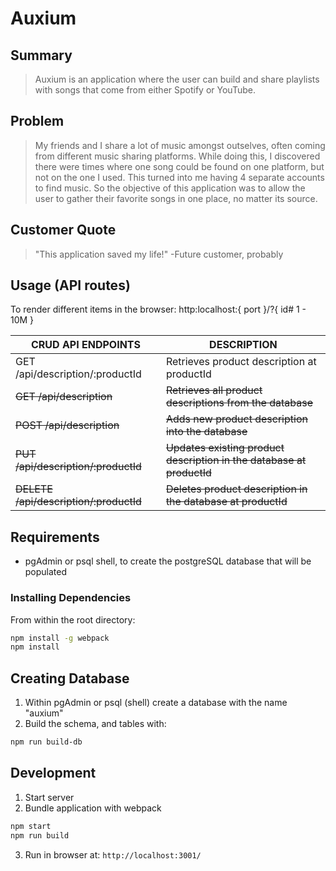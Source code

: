 # Auxium #

<!-- 
> This material was originally posted [here](http://www.quora.com/What-is-Amazons-approach-to-product-development-and-product-management). It is reproduced here for posterities sake.

There is an approach called "working backwards" that is widely used at Amazon. They work backwards from the customer, rather than starting with an idea for a product and trying to bolt customers onto it. While working backwards can be applied to any specific product decision, using this approach is especially important when developing new products or features.

For new initiatives a product manager typically starts by writing an internal press release announcing the finished product. The target audience for the press release is the new/updated product's customers, which can be retail customers or internal users of a tool or technology. Internal press releases are centered around the customer problem, how current solutions (internal or external) fail, and how the new product will blow away existing solutions.

If the benefits listed don't sound very interesting or exciting to customers, then perhaps they're not (and shouldn't be built). Instead, the product manager should keep iterating on the press release until they've come up with benefits that actually sound like benefits. Iterating on a press release is a lot less expensive than iterating on the product itself (and quicker!).

If the press release is more than a page and a half, it is probably too long. Keep it simple. 3-4 sentences for most paragraphs. Cut out the fat. Don't make it into a spec. You can accompany the press release with a FAQ that answers all of the other business or execution questions so the press release can stay focused on what the customer gets. My rule of thumb is that if the press release is hard to write, then the product is probably going to suck. Keep working at it until the outline for each paragraph flows. 

Oh, and I also like to write press-releases in what I call "Oprah-speak" for mainstream consumer products. Imagine you're sitting on Oprah's couch and have just explained the product to her, and then you listen as she explains it to her audience. That's "Oprah-speak", not "Geek-speak".

Once the project moves into development, the press release can be used as a touchstone; a guiding light. The product team can ask themselves, "Are we building what is in the press release?" If they find they're spending time building things that aren't in the press release (overbuilding), they need to ask themselves why. This keeps product development focused on achieving the customer benefits and not building extraneous stuff that takes longer to build, takes resources to maintain, and doesn't provide real customer benefit (at least not enough to warrant inclusion in the press release).
 -->

## Summary ##
  > Auxium is an application where the user can build and share playlists with songs that come from either Spotify or YouTube.

## Problem ##
  > My friends and I share a lot of music amongst outselves, often coming from different music sharing platforms. While doing this, I discovered there were times where one song could be found on one platform, but not on the one I used. This turned into me having 4 separate accounts to find music. So the objective of this application was to allow the user to gather their favorite songs in one place, no matter its source. 

## Customer Quote ##
  > "This application saved my life!" -Future customer, probably

## Usage (API routes)
To render different items in the browser: http:localhost:{ port }/?{ id# 1 - 10M }

|CRUD API ENDPOINTS                          | DESCRIPTION                                                          |
|--------------------------------------------|-----------------------------------------------------------------------
|GET      /api/description/:productId        | Retrieves product description at productId                           |
|~~GET      /api/description~~               | ~~Retrieves all product descriptions from the database~~             |
|~~POST     /api/description~~               | ~~Adds new product description into the database~~                   |
|~~PUT      /api/description/:productId~~    | ~~Updates existing product description in the database at productId~~|
|~~DELETE   /api/description/:productId~~    | ~~Deletes product description in the database at productId~~         |

## Requirements

- pgAdmin or psql shell, to create the postgreSQL database that will be populated

### Installing Dependencies
From within the root directory:

```sh
npm install -g webpack
npm install
```

## Creating Database
1. Within pgAdmin or psql (shell) create a database with the name "auxium"
2. Build the schema, and tables with:

```sh
npm run build-db
```

## Development
1. Start server
2. Bundle application with webpack
```sh
npm start
npm run build
```
3. Run in browser at: 
```http://localhost:3001/```

